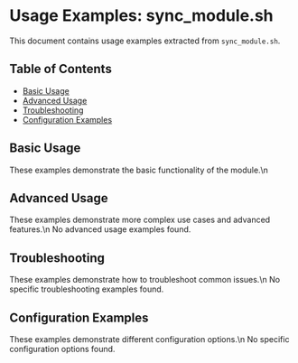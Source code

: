 # Usage Examples: sync_module.sh

This document contains usage examples extracted from `sync_module.sh`.

## Table of Contents

- [Basic Usage](#Basic'-'Usage)
- [Advanced Usage](#Advanced'-'Usage)
- [Troubleshooting](#Troubleshooting)
- [Configuration Examples](#Configuration'-'Examples)

## Basic Usage

These examples demonstrate the basic functionality of the module.\n

## Advanced Usage

These examples demonstrate more complex use cases and advanced features.\n
No advanced usage examples found.

## Troubleshooting

These examples demonstrate how to troubleshoot common issues.\n
No specific troubleshooting examples found.

## Configuration Examples

These examples demonstrate different configuration options.\n
No specific configuration options found.
